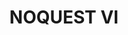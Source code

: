 ---
title: 'NOQUEST VI'
linerNotes: "NOQUEST VI: Worlds of Maravilha is the sixth album in the NOQUEST series. The album's source material comes from the various lands and titles of the Dragon Quest franchise, and expanding its horizons beyond that world with a dash of anime and TV skits and some 'guest' vocals."
pubDate: '06 Dec 2024'
layout: '../../layouts/BlogPost.astro'
image: 'noquest-vi.jpg'
url: 'https://strrchildluke.bandcamp.com/album/noquest-vi'
--- 